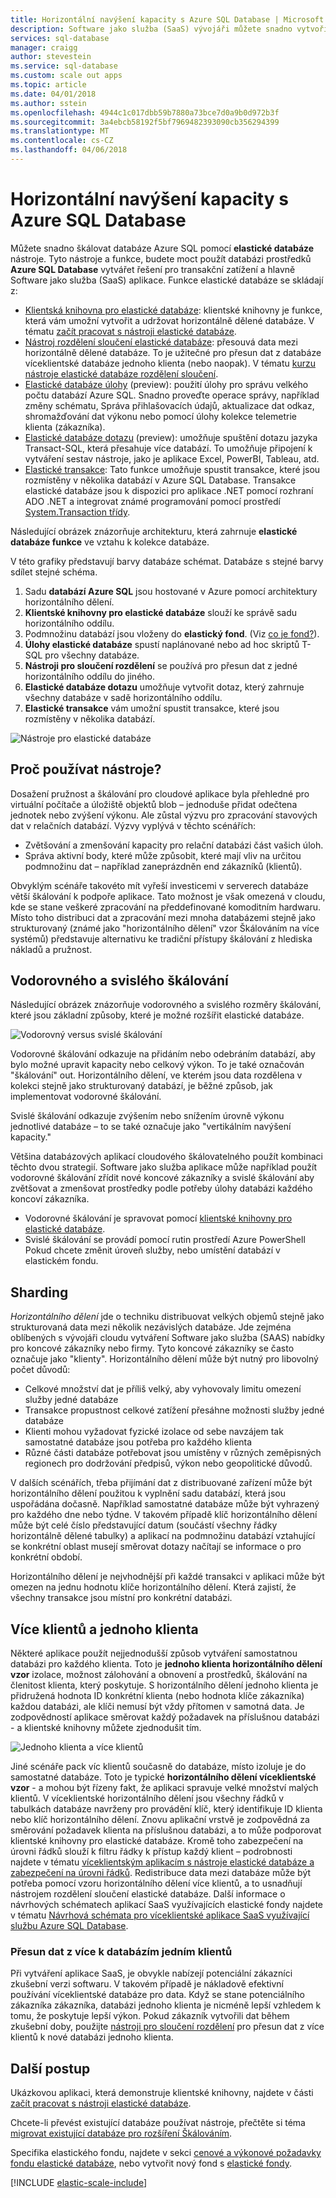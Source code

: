 ```yaml
---
title: Horizontální navýšení kapacity s Azure SQL Database | Microsoft Docs
description: Software jako služba (SaaS) vývojáři můžete snadno vytvořit elastické, škálovatelná databáze v cloudu pomocí těchto nástrojů
services: sql-database
manager: craigg
author: stevestein
ms.service: sql-database
ms.custom: scale out apps
ms.topic: article
ms.date: 04/01/2018
ms.author: sstein
ms.openlocfilehash: 4944c1c017dbb59b7880a73bce7d0a9b0d972b3f
ms.sourcegitcommit: 3a4ebcb58192f5bf7969482393090cb356294399
ms.translationtype: MT
ms.contentlocale: cs-CZ
ms.lasthandoff: 04/06/2018
---
```

# <a name="scaling-out-with-azure-sql-database"></a>Horizontální navýšení kapacity s Azure SQL Database
Můžete snadno škálovat databáze Azure SQL pomocí **elastické databáze** nástroje. Tyto nástroje a funkce, budete moct použít databázi prostředků **Azure SQL Database** vytvářet řešení pro transakční zatížení a hlavně Software jako služba (SaaS) aplikace. Funkce elastické databáze se skládají z:

* [Klientská knihovna pro elastické databáze](sql-database-elastic-database-client-library.md): klientské knihovny je funkce, která vám umožní vytvořit a udržovat horizontálně dělené databáze.  V tématu [začít pracovat s nástroji elastické databáze](sql-database-elastic-scale-get-started.md).
* [Nástroj rozdělení sloučení elastické databáze](sql-database-elastic-scale-overview-split-and-merge.md): přesouvá data mezi horizontálně dělené databáze. To je užitečné pro přesun dat z databáze víceklientské databáze jednoho klienta (nebo naopak). V tématu [kurzu nástroje elastické databáze rozdělení sloučení](sql-database-elastic-scale-configure-deploy-split-and-merge.md).
* [Elastické databáze úlohy](sql-database-elastic-jobs-overview.md) (preview): použití úlohy pro správu velkého počtu databází Azure SQL. Snadno proveďte operace správy, například změny schématu, Správa přihlašovacích údajů, aktualizace dat odkaz, shromažďování dat výkonu nebo pomocí úlohy kolekce telemetrie klienta (zákazníka).
* [Elastické databáze dotazu](sql-database-elastic-query-overview.md) (preview): umožňuje spuštění dotazu jazyka Transact-SQL, která přesahuje více databází. To umožňuje připojení k vytváření sestav nástroje, jako je aplikace Excel, PowerBI, Tableau, atd.
* [Elastické transakce](sql-database-elastic-transactions-overview.md): Tato funkce umožňuje spustit transakce, které jsou rozmístěny v několika databází v Azure SQL Database. Transakce elastické databáze jsou k dispozici pro aplikace .NET pomocí rozhraní ADO .NET a integrovat známé programování pomocí prostředí [System.Transaction třídy](https://msdn.microsoft.com/library/system.transactions.aspx).

Následující obrázek znázorňuje architekturu, která zahrnuje **elastické databáze funkce** ve vztahu k kolekce databáze.

V této grafiky představují barvy databáze schémat. Databáze s stejné barvy sdílet stejné schéma.

1. Sadu **databází Azure SQL** jsou hostované v Azure pomocí architektury horizontálního dělení.
2. **Klientské knihovny pro elastické databáze** slouží ke správě sadu horizontálního oddílu.
3. Podmnožinu databází jsou vloženy do **elastický fond**. (Viz [co je fond?](sql-database-elastic-pool.md)).
4. **Úlohy elastické databáze** spustí naplánované nebo ad hoc skriptů T-SQL pro všechny databáze.
5. **Nástroji pro sloučení rozdělení** se používá pro přesun dat z jedné horizontálního oddílu do jiného.
6. **Elastické databáze dotazu** umožňuje vytvořit dotaz, který zahrnuje všechny databáze v sadě horizontálního oddílu.
7. **Elastické transakce** vám umožní spustit transakce, které jsou rozmístěny v několika databází. 

![Nástroje pro elastické databáze][1]

## <a name="why-use-the-tools"></a>Proč používat nástroje?
Dosažení pružnost a škálování pro cloudové aplikace byla přehledné pro virtuální počítače a úložiště objektů blob – jednoduše přidat odečtena jednotek nebo zvýšení výkonu. Ale zůstal výzvu pro zpracování stavových dat v relačních databází. Výzvy vyplývá v těchto scénářích:

* Zvětšování a zmenšování kapacity pro relační databázi část vašich úloh.
* Správa aktivní body, které může způsobit, které mají vliv na určitou podmnožinu dat – například zaneprázdněn end zákazníků (klientů).

Obvyklým scénáře takovéto mít vyřeší investicemi v serverech databáze větší škálování k podpoře aplikace. Tato možnost je však omezená v cloudu, kde se stane veškeré zpracování na předdefinované komoditním hardwaru. Místo toho distribuci dat a zpracování mezi mnoha databázemi stejně jako strukturovaný (známé jako "horizontálního dělení" vzor Škálováním na více systémů) představuje alternativu ke tradiční přístupy škálování z hlediska nákladů a pružnost.

## <a name="horizontal-and-vertical-scaling"></a>Vodorovného a svislého škálování
Následující obrázek znázorňuje vodorovného a svislého rozměry škálování, které jsou základní způsoby, které je možné rozšířit elastické databáze.

![Vodorovný versus svislé škálování][2]

Vodorovné škálování odkazuje na přidáním nebo odebráním databází, aby bylo možné upravit kapacity nebo celkový výkon. To je také označován "škálování" out. Horizontálního dělení, ve kterém jsou data rozdělena v kolekci stejně jako strukturovaný databází, je běžné způsob, jak implementovat vodorovné škálování.  

Svislé škálování odkazuje zvýšením nebo snížením úrovně výkonu jednotlivé databáze – to se také označuje jako "vertikálním navýšení kapacity."

Většina databázových aplikací cloudového škálovatelného použít kombinaci těchto dvou strategií. Software jako služba aplikace může například použít vodorovné škálování zřídit nové koncové zákazníky a svislé škálování aby zvětšovat a zmenšovat prostředky podle potřeby úlohy databázi každého koncoví zákazníka.

* Vodorovné škálování je spravovat pomocí [klientské knihovny pro elastické databáze](sql-database-elastic-database-client-library.md).
* Svislé škálování se provádí pomocí rutin prostředí Azure PowerShell Pokud chcete změnit úroveň služby, nebo umístění databází v elastickém fondu.

## <a name="sharding"></a>Sharding
*Horizontálního dělení* jde o techniku distribuovat velkých objemů stejně jako strukturovaná data mezi několik nezávislých databáze. Jde zejména oblíbených s vývojáři cloudu vytváření Software jako služba (SAAS) nabídky pro koncové zákazníky nebo firmy. Tyto koncové zákazníky se často označuje jako "klienty". Horizontálního dělení může být nutný pro libovolný počet důvodů:  

* Celkové množství dat je příliš velký, aby vyhovovaly limitu omezení služby jedné databáze
* Transakce propustnost celkové zatížení přesáhne možnosti služby jedné databáze
* Klienti mohou vyžadovat fyzické izolace od sebe navzájem tak samostatné databáze jsou potřeba pro každého klienta
* Různé části databáze potřebovat jsou umístěny v různých zeměpisných regionech pro dodržování předpisů, výkon nebo geopolitické důvodů.

V dalších scénářích, třeba přijímání dat z distribuované zařízení může být horizontálního dělení použitou k vyplnění sadu databází, která jsou uspořádána dočasně. Například samostatné databáze může být vyhrazený pro každého dne nebo týdne. V takovém případě klíč horizontálního dělení může být celé číslo představující datum (součástí všechny řádky horizontálně dělené tabulky) a aplikací na podmnožinu databází vztahující se konkrétní oblast musejí směrovat dotazy načítají se informace o pro konkrétní období.

Horizontálního dělení je nejvhodnější při každé transakci v aplikaci může být omezen na jednu hodnotu klíče horizontálního dělení. Která zajistí, že všechny transakce jsou místní pro konkrétní databázi.

## <a name="multi-tenant-and-single-tenant"></a>Více klientů a jednoho klienta
Některé aplikace použít nejjednodušší způsob vytváření samostatnou databázi pro každého klienta. Toto je **jednoho klienta horizontálního dělení vzor** izolace, možnost zálohování a obnovení a prostředků, škálování na členitost klienta, který poskytuje. S horizontálního dělení jednoho klienta je přidružená hodnota ID konkrétní klienta (nebo hodnota klíče zákazníka) každou databázi, ale klíči nemusí být vždy přítomen v samotná data. Je zodpovědností aplikace směrovat každý požadavek na příslušnou databázi - a klientské knihovny můžete zjednodušit tím.

![Jednoho klienta a více klientů][4]

Jiné scénáře pack víc klientů současně do databáze, místo izoluje je do samostatné databáze. Toto je typické **horizontálního dělení víceklientské vzor** - a mohou být řízeny fakt, že aplikaci spravuje velké množství malých klientů. V víceklientské horizontálního dělení jsou všechny řádků v tabulkách databáze navrženy pro provádění klíč, který identifikuje ID klienta nebo klíč horizontálního dělení. Znovu aplikační vrstvě je zodpovědná za směrování požadavek klienta na příslušnou databázi, a to může podporovat klientské knihovny pro elastické databáze. Kromě toho zabezpečení na úrovni řádků slouží k filtru řádky k přístup každý klient – podrobnosti najdete v tématu [víceklientským aplikacím s nástroje elastické databáze a zabezpečení na úrovni řádků](sql-database-elastic-tools-multi-tenant-row-level-security.md). Redistribuce data mezi databáze může být potřeba pomocí vzoru horizontálního dělení více klientů, a to usnadňují nástrojem rozdělení sloučení elastické databáze. Další informace o návrhových schématech aplikací SaaS využívajících elastické fondy najdete v tématu [Návrhová schémata pro víceklientské aplikace SaaS využívající službu Azure SQL Database](sql-database-design-patterns-multi-tenancy-saas-applications.md).

### <a name="move-data-from-multiple-to-single-tenancy-databases"></a>Přesun dat z více k databázím jedním klientů
Při vytváření aplikace SaaS, je obvykle nabízejí potenciální zákazníci zkušební verzi softwaru. V takovém případě je nákladově efektivní používání víceklientské databáze pro data. Když se stane potenciálního zákazníka zákazníka, databázi jednoho klienta je nicméně lepší vzhledem k tomu, že poskytuje lepší výkon. Pokud zákazník vytvořili dat během zkušební doby, použijte [nástroji pro sloučení rozdělení](sql-database-elastic-scale-overview-split-and-merge.md) pro přesun dat z více klientů k nové databázi jednoho klienta.

## <a name="next-steps"></a>Další postup
Ukázkovou aplikaci, která demonstruje klientské knihovny, najdete v části [začít pracovat s nástroji elastické databáze](sql-database-elastic-scale-get-started.md).

Chcete-li převést existující databáze používat nástroje, přečtěte si téma [migrovat existující databáze pro rozšíření Škálováním](sql-database-elastic-convert-to-use-elastic-tools.md).

Specifika elastického fondu, najdete v sekci [cenové a výkonové požadavky fondu elastické databáze](sql-database-elastic-pool.md), nebo vytvořit nový fond s [elastické fondy](sql-database-elastic-pool-manage-portal.md).  

[!INCLUDE [elastic-scale-include](../../includes/elastic-scale-include.md)]

<!--Anchors-->
<!--Image references-->
[1]:./media/sql-database-elastic-scale-introduction/tools.png
[2]:./media/sql-database-elastic-scale-introduction/h_versus_vert.png
[3]:./media/sql-database-elastic-scale-introduction/overview.png
[4]:./media/sql-database-elastic-scale-introduction/single_v_multi_tenant.png

